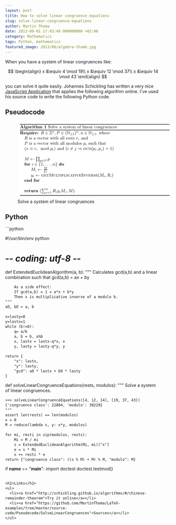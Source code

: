 ```yaml
---
layout: post
title: How to solve linear congruence equations
slug: solve-linear-congruence-equations
author: Martin Thoma
date: 2013-09-01 17:43:49.000000000 +02:00
category: Mathematics
tags: Python, mathematics
featured_image: 2013/08/algebra-thumb.jpg
---
```

When you have a system of linear congruences like:

$$
\begin{align}
x &\equiv 4 \mod 19\\
x &\equiv 12 \mod 37\\
x &\equiv 14 \mod 43
\end{align}
$$

you can solve it quite easily.
Johannes Schickling has written a very nice <a href="http://schickling.github.io/algorithms/#/chinese-remainder-theorem">JavaScript Application</a> that applies the following algorithm online. I've used his source code to write the following Python code.

<h2>Pseudocode</h2>
<figure class="aligncenter">
            <a href="../images/2013/09/SolveLinearCongruences.png"><img src="../images/2013/09/SolveLinearCongruences.png" alt="Solve a system of linear congruences" style="max-width:500px;max-height:247px" class="size-full wp-image-76382"/></a>
            <figcaption class="text-center">Solve a system of linear congruences</figcaption>
        </figure>

<h2>Python</h2>
```python

#!/usr/bin/env python
# -*- coding: utf-8 -*-

def ExtendedEuclideanAlgorithm(a, b):
	"""
		Calculates gcd(a,b) and a linear combination such that
		gcd(a,b) = a*x + b*y

		As a side effect:
		If gcd(a,b) = 1 = a*x + b*y
		Then x is multiplicative inverse of a modulo b.
	"""
	aO, bO = a, b

	x=lasty=0
	y=lastx=1
	while (b!=0):
		q= a/b
		a, b = b, a%b
		x, lastx = lastx-q*x, x
		y, lasty = lasty-q*y, y

	return {
		"x": lastx,
		"y": lasty,
		"gcd": aO * lastx + bO * lasty
	}

def solveLinearCongruenceEquations(rests, modulos):
	"""
	Solve a system of linear congruences.

	>>> solveLinearCongruenceEquations([4, 12, 14], [19, 37, 43])
	{'congruence class': 22804, 'modulo': 30229}
	"""
	assert len(rests) == len(modulos)
	x = 0
	M = reduce(lambda x, y: x*y, modulos)

	for mi, resti in zip(modulos, rests):
		Mi = M / mi
		s = ExtendedEuclideanAlgorithm(Mi, mi)["x"]
		e = s * Mi
		x += resti * e
	return {"congruence class": ((x % M) + M) % M, "modulo": M}

if __name__ == "__main__":
	import doctest
	doctest.testmod()

```

<h2>Links</h2>
<ul>
  <li><a href="http://schickling.github.io/algorithms/#/chinese-remainder-theorem">Try it online</a></li>
  <li><a href="https://github.com/MartinThoma/LaTeX-examples/tree/master/source-code/Pseudocode/SolveLinearCongruences">Sources</a></li>
</ul>

